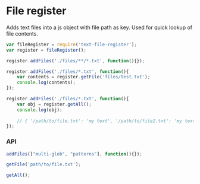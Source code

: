 # File register
Adds text files into a js object with file path as key. Used for quick lookup of file contents.


```js
var fileRegister = require('text-file-register');
var register = fileRegister();
```

```js
register.addFiles('./files/**/*.txt', function(){});
```

```js
register.addFiles('./files/*.txt', function(){
    var contents = register.getFile('files/test.txt');
    console.log(contents);
});
```

```js
register.addFiles('./files/*.txt', function(){
    var obj = register.getAll();
    console.log(obj);
    
    // { '/path/to/file.txt': 'my text', '/path/to/file2.txt': 'my text' }
});
```

### API
```js
addFiles(["multi-glob", "patterns"], function(){});
```
```js
getFile('path/to/file.txt');
```

```js
getAll();
```
